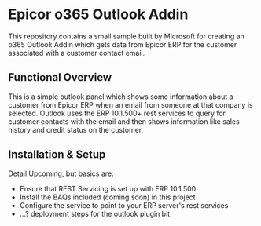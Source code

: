 # Epicor o365 Outlook Addin

This repository contains a small sample built by Microsoft for creating an o365
Outlook Addin which gets data from Epicor ERP for the customer associated with
a customer contact email. 

## Functional Overview

This is a simple outlook panel which shows some information about a customer
from Epicor ERP when an email from someone at that company is selected. Outlook
uses the ERP 10.1.500+ rest services to query for customer contacts with the
email and then shows information like sales history and credit status on the
customer.

## Installation & Setup

Detail Upcoming, but basics are:

* Ensure that REST Servicing is set up with ERP 10.1.500
* Install the BAQs included (coming soon) in this project
* Configure the service to point to your ERP server's rest services
* ...? deployment steps for the outlook plugin bit.

